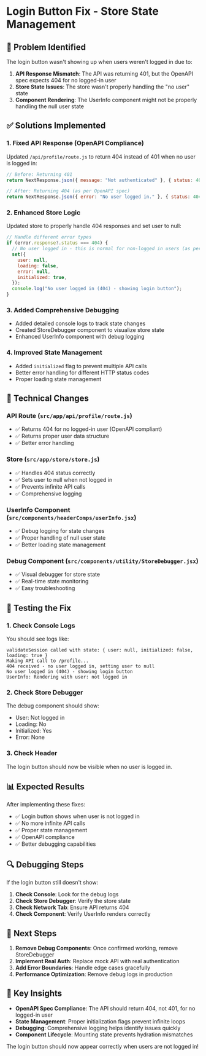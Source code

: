 # Login Button Fix - Store State Management

## 🐛 Problem Identified

The login button wasn't showing up when users weren't logged in due to:

1. **API Response Mismatch**: The API was returning 401, but the OpenAPI spec expects 404 for no logged-in user
2. **Store State Issues**: The store wasn't properly handling the "no user" state
3. **Component Rendering**: The UserInfo component might not be properly handling the null user state

## ✅ Solutions Implemented

### 1. **Fixed API Response (OpenAPI Compliance)**

Updated `/api/profile/route.js` to return 404 instead of 401 when no user is logged in:

```javascript
// Before: Returning 401
return NextResponse.json({ message: "Not authenticated" }, { status: 401 });

// After: Returning 404 (as per OpenAPI spec)
return NextResponse.json({ error: "No user logged in." }, { status: 404 });
```

### 2. **Enhanced Store Logic**

Updated store to properly handle 404 responses and set user to null:

```javascript
// Handle different error types
if (error.response?.status === 404) {
  // No user logged in - this is normal for non-logged in users (as per OpenAPI spec)
  set({
    user: null,
    loading: false,
    error: null,
    initialized: true,
  });
  console.log("No user logged in (404) - showing login button");
}
```

### 3. **Added Comprehensive Debugging**

- Added detailed console logs to track state changes
- Created StoreDebugger component to visualize store state
- Enhanced UserInfo component with debug logging

### 4. **Improved State Management**

- Added `initialized` flag to prevent multiple API calls
- Better error handling for different HTTP status codes
- Proper loading state management

## 🔧 Technical Changes

### API Route (`src/app/api/profile/route.js`)

- ✅ Returns 404 for no logged-in user (OpenAPI compliant)
- ✅ Returns proper user data structure
- ✅ Better error handling

### Store (`src/app/store/store.js`)

- ✅ Handles 404 status correctly
- ✅ Sets user to null when not logged in
- ✅ Prevents infinite API calls
- ✅ Comprehensive logging

### UserInfo Component (`src/components/headerComps/userInfo.jsx`)

- ✅ Debug logging for state changes
- ✅ Proper handling of null user state
- ✅ Better loading state management

### Debug Component (`src/components/utility/StoreDebugger.jsx`)

- ✅ Visual debugger for store state
- ✅ Real-time state monitoring
- ✅ Easy troubleshooting

## 🧪 Testing the Fix

### 1. **Check Console Logs**

You should see logs like:

```
validateSession called with state: { user: null, initialized: false, loading: true }
Making API call to /profile...
404 received - no user logged in, setting user to null
No user logged in (404) - showing login button
UserInfo: Rendering with user: not logged in
```

### 2. **Check Store Debugger**

The debug component should show:

- User: Not logged in
- Loading: No
- Initialized: Yes
- Error: None

### 3. **Check Header**

The login button should now be visible when no user is logged in.

## 📊 Expected Results

After implementing these fixes:

- ✅ Login button shows when user is not logged in
- ✅ No more infinite API calls
- ✅ Proper state management
- ✅ OpenAPI compliance
- ✅ Better debugging capabilities

## 🔍 Debugging Steps

If the login button still doesn't show:

1. **Check Console**: Look for the debug logs
2. **Check Store Debugger**: Verify the store state
3. **Check Network Tab**: Ensure API returns 404
4. **Check Component**: Verify UserInfo renders correctly

## 🚀 Next Steps

1. **Remove Debug Components**: Once confirmed working, remove StoreDebugger
2. **Implement Real Auth**: Replace mock API with real authentication
3. **Add Error Boundaries**: Handle edge cases gracefully
4. **Performance Optimization**: Remove debug logs in production

## 📝 Key Insights

- **OpenAPI Spec Compliance**: The API should return 404, not 401, for no logged-in user
- **State Management**: Proper initialization flags prevent infinite loops
- **Debugging**: Comprehensive logging helps identify issues quickly
- **Component Lifecycle**: Mounting state prevents hydration mismatches

The login button should now appear correctly when users are not logged in!
